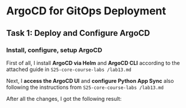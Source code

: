 # ArgoCD for GitOps Deployment

## Task 1: Deploy and Configure ArgoCD

### Install, configure, setup ArgoCD

First of all, I install **ArgoCD via Helm** and **ArgoCD CLI** according to the attached guide in `S25-core-course-labs
/lab13.md`

Next, I **access the ArgoCD UI** and **configure Python App Sync** also following the instructions from `S25-core-course-labs
/lab13.md`

After all the changes, I got the following result:
